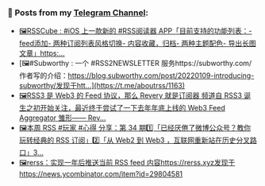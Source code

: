 ### 📰 Posts from my [Telegram Channel](https://t.me/s/aboutrss):
<!-- BLOG-POST-LIST:START -->
- [🖼RSSCube : #iOS 上一款新的 #RSS阅读器 APP「目前支持的功能列表：- feed添加- 两种订阅列表风格切换- 内容收藏，归档- 两种主题配色- 导出长图文章」https:...](https://t.me/aboutrss/1164)
- [🖼#Subworthy : 一个 #RSS2NEWSLETTER 服务https://subworthy.com/作者写的介绍：https://blog.subworthy.com/post/20220109-introducing-subworthy/发现于htt...](https://t.me/aboutrss/1163)
- [🖼RSS3 是 Web3 的 Feed 协议，那么 Revery 就是订阅器 频道自 RSS3 诞生之初开始关注，最近终于尝试了一下去年年底上线的 Web3 Feed Aggregator 雏形—— Rev...](https://t.me/aboutrss/1162)
- [🖼本周 RSS #玩家 #心得 分享：第 34 期1️⃣「已经厌倦了微博公众号？教你玩转经典的 RSS 订阅」2️⃣「从 Web2 到 Web3 ，互联网重新站在历史分叉路口」3️...](https://t.me/aboutrss/1161)
- [🖼rerss：实现一年后推送当前 RSS feed 内容https://rerss.xyz发现于https://news.ycombinator.com/item?id=29804581](https://t.me/aboutrss/1160)
<!-- BLOG-POST-LIST:END -->

<!--
**AboutRSS/AboutRSS** is a ✨ _special_ ✨ repository because its `README.md` (this file) appears on your GitHub profile.

Here are some ideas to get you started:

- 🔭 I’m currently working on ...
- 🌱 I’m currently learning ...
- 👯 I’m looking to collaborate on ...
- 🤔 I’m looking for help with ...
- 💬 Ask me about ...
- 📫 How to reach me: ...
- 😄 Pronouns: ...
- ⚡ Fun fact: ...
-->
